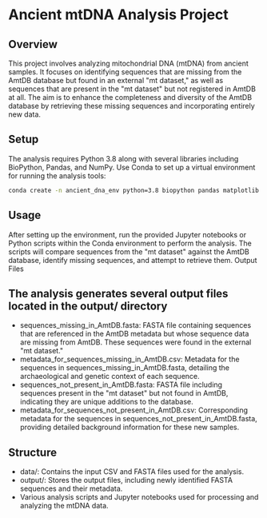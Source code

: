 # Ancient mtDNA Analysis Project

## Overview

This project involves analyzing mitochondrial DNA (mtDNA) from ancient samples. It focuses on identifying sequences that are missing from the AmtDB database but found in an external "mt dataset," as well as sequences that are present in the "mt dataset" but not registered in AmtDB at all. The aim is to enhance the completeness and diversity of the AmtDB database by retrieving these missing sequences and incorporating entirely new data.

## Setup

The analysis requires Python 3.8 along with several libraries including BioPython, Pandas, and NumPy. Use Conda to set up a virtual environment for running the analysis tools:

```bash
conda create -n ancient_dna_env python=3.8 biopython pandas matplotlib numpy jupyter ipython scipy seaborn -y
```

## Usage

After setting up the environment, run the provided Jupyter notebooks or Python scripts within the Conda environment to perform the analysis. The scripts will compare sequences from the "mt dataset" against the AmtDB database, identify missing sequences, and attempt to retrieve them.
Output Files

## The analysis generates several output files located in the output/ directory

* sequences_missing_in_AmtDB.fasta: FASTA file containing sequences that are referenced in the AmtDB metadata but whose sequence data are missing from AmtDB. These sequences were found in the external "mt dataset."
* metadata_for_sequences_missing_in_AmtDB.csv: Metadata for the sequences in sequences_missing_in_AmtDB.fasta, detailing the archaeological and genetic context of each sequence.
* sequences_not_present_in_AmtDB.fasta: FASTA file including sequences present in the "mt dataset" but not found in AmtDB, indicating they are unique additions to the database.
* metadata_for_sequences_not_present_in_AmtDB.csv: Corresponding metadata for the sequences in sequences_not_present_in_AmtDB.fasta, providing detailed background information for these new samples.

## Structure

* data/: Contains the input CSV and FASTA files used for the analysis.
* output/: Stores the output files, including newly identified FASTA sequences and their metadata.
* Various analysis scripts and Jupyter notebooks used for processing and analyzing the mtDNA data.
